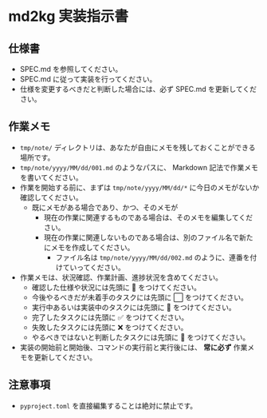 # md2kg 実装指示書

## 仕様書

- SPEC.md を参照してください。
- SPEC.md に従って実装を行ってください。
- 仕様を変更するべきだと判断した場合には、必ず SPEC.md を更新してください。

## 作業メモ

- `tmp/note/` ディレクトリは、あなたが自由にメモを残しておくことができる場所です。
- `tmp/note/yyyy/MM/dd/001.md` のようなパスに、 Markdown 記法で作業メモを書いてください。
- 作業を開始する前に、まずは `tmp/note/yyyy/MM/dd/*` に今日のメモがないか確認してください。
  - 既にメモがある場合であり、かつ、そのメモが
    - 現在の作業に関連するものである場合は、そのメモを編集してください。
    - 現在の作業に関連しないものである場合は、別のファイル名で新たにメモを作成してください。
      - ファイル名は `tmp/note/yyyy/MM/dd/002.md` のように、連番を付けていってください。
- 作業メモは、状況確認、作業計画、進捗状況を含めてください。
  - 確認した仕様や状況には先頭に 📝 をつけてください。
  - 今後やるべきだが未着手のタスクには先頭に ⬜ をつけてください。
  - 実行中あるいは実装中のタスクには先頭に 🔨 をつけてください。
  - 完了したタスクには先頭に ✅️ をつけてください。
  - 失敗したタスクには先頭に ❌ をつけてください。
  - やるべきではないと判断したタスクには先頭に 🚫 をつけてください。
- 実装の開始前と開始後、コマンドの実行前と実行後には、 **常に必ず** 作業メモを更新してください。

## 注意事項

- `pyproject.toml` を直接編集することは絶対に禁止です。
